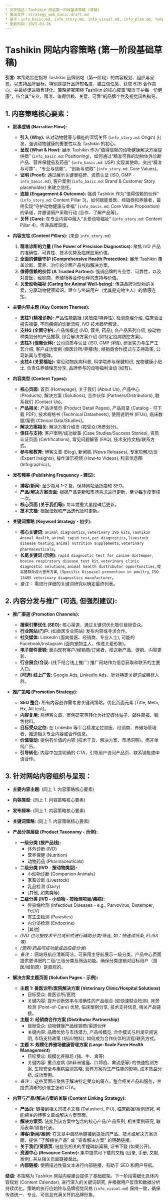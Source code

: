 ```yaml
---
* 文件描述：Tashikin 网站第一阶段基本策略 (草稿)
* 输出文件：strategy_web_basic.draft.md
* 基于：info_basic.md, info_story.md, info_visual.md, info_plan.md, template.strategy_web.md
* 更新时间：2025-03-26
---
```


# Tashikin 网站内容策略 (第一阶段基础草稿)

**引言:**
本策略旨在指导 Tashikin 品牌网站（第一阶段）的内容规划、组织与呈现，以支持品牌目标，特别是提升品牌知名度、建立信任感、获取 B2B 合作意向，并最终促进销售转化。策略紧密围绕 Tashikin 的核心叙事“精准守护每一份健康”，结合其“专业、精准、值得信赖、关爱、可靠”的品牌个性及视觉风格指导。

## 1. 内容策略核心要素：

*   **叙事逻辑 (Narrative Flow):**
    *   **引入 (Why):** 从对动物健康与福祉的深切关怀 (`info_story.md`: Origin) 出发，强调动物健康的重要性以及 Tashikin 的初心。
    *   **呈现 (What & How):** 展示 Tashikin 作为“值得信赖的动物健康解决方案提供商” (`info_basic.md`: Positioning)，如何通过“精准可靠的动物体外诊断产品、营养保健品及药品” (`info_basic.md`: USP) 实现其使命。突出“精准与可靠”、“专业与信赖”、“创新与进取” (`info_story.md`: Core Values)。
    *   **证明 (Proof):** 通过展示关键里程碑、资质认证 (ISO, GMP - `info_basic.md`), 客户案例 (`info_basic.md`: Brand & Customer Story placeholder) 来建立信任。
    *   **连接 (Engagement & Outcome):** 强调 Tashikin 作为“值得信赖的伙伴” (`info_story.md`: Content Pillar 3)，如何赋能兽医、经销商和养殖者，最终实现“守护动物健康与幸福” (`info_basic.md`: Core Value Proposition) 的承诺，并邀请用户采取行动 (合作、了解产品等)。
    *   **关怀 (Care):** 在专业内容中融入“关爱动物福祉” (`info_story.md`: Content Pillar 4)，传递品牌温度。

*   **内容支柱 (Content Pillars):** (来自 `info_story.md`)
    1.  **精准诊断的力量 (The Power of Precision Diagnostics):** 聚焦 IVD 产品的准确性、可靠性、技术优势及临床应用价值。
    2.  **全面的健康守护 (Comprehensive Health Protection):** 展示 Tashikin 覆盖诊断、营养、治疗的全面产品线和解决方案。
    3.  **值得信赖的伙伴 (A Trusted Partner):** 强调品牌的专业性、可靠性，以及对兽医、经销商、养殖场等合作伙伴的支持与价值。
    4.  **关爱动物福祉 (Caring for Animal Well-being):** 传递品牌对动物的关爱，分享动物健康知识，建立与终端用户（尤其是宠物主人）的情感连接。

*   **主要内容主题 (Key Content Themes):**
    *   **支柱1 (精准诊断):** 产品性能数据 (灵敏度/特异性), 检测原理介绍, 临床验证报告摘要, 不同疾病的诊断流程, IVD 技术趋势解读。
    *   **支柱2 (全面守护):** 产品线概述 (IVD, 营养, 药品), 各产品系列介绍, 按动物种类划分的产品推荐, 综合解决方案介绍 (如特定疫病防控方案)。
    *   **支柱3 (信赖伙伴):** 公司资质与认证 (ISO, GMP 详情), 研发实力与生产工艺介绍, 客户成功案例 (兽医诊所/养殖场), 经销商合作模式与支持政策, 公司新闻与里程碑。
    *   **支柱4 (关爱福祉):** 常见动物疾病科普, 科学喂养与保健知识, 宠物健康小贴士, 负责任养殖理念分享, 品牌参与的动物福利活动 (如有)。

*   **内容类型 (Content Types):**
    *   **核心页面:** 首页 (Homepage), 关于我们 (About Us), 产品中心 (Products), 解决方案 (Solutions), 合作伙伴 (Partners/Distributors), 联系我们 (Contact Us)。
    *   **产品相关:** 产品详情页 (Product Detail Pages), 产品目录 (Catalog - 可下载 PDF), 技术规格书 (Technical Datasheets), 使用说明书 (IFUs), 临床数据/案例 (Clinical Data/Studies)。
    *   **解决方案相关:** 解决方案介绍页 (按受众/场景划分)。
    *   **信任与支持:** 客户案例/成功故事 (Case Studies/Success Stories), 资质认证页面 (Certifications), 常见问题解答 (FAQ), 技术支持文档/联系方式。
    *   **参与和教育:** 博客文章 (Blog), 新闻稿 (News Releases), 专家见解/访谈 (Expert Insights), 操作演示视频 (How-to Videos), 科普信息图 (Infographics)。

*   **发布频率 (Publishing Frequency - 建议):**
    *   **博客/新闻:** 至少每月 1-2 篇，保持网站活跃度和 SEO。
    *   **产品/解决方案页面:** 根据产品更新和市场需求进行更新，至少每季度审核一次。
    *   **核心页面 (关于我们等):** 每年或重大里程碑后更新。
    *   **技术文档:** 根据法规和产品迭代及时更新。

*   **关键词策略 (Keyword Strategy - 初步):**
    *   **核心关键词:** `animal diagnostics`, `veterinary IVD kits`, `Tashikin Animal Health`, `animal rapid test`, `pet diagnostics`, `livestock disease testing`, `animal nutrition supplements`, `veterinary pharmaceuticals`。
    *   **长尾关键词 (示例):** `rapid diagnostic test for canine distemper`, `bovine respiratory disease test kit`, `veterinary clinic diagnostic solutions`, `animal health distributor opportunities`, `提高猪群免疫力营养方案`, `[Specific Disease] prevention in poultry`, `ISO 13485 veterinary diagnostics manufacturer`。
    *   *备注：* 需进行详细的关键词研究以确定最终列表。

## 2. 内容分发与推广 (可选, 但强烈建议):

*   **推广渠道 (Promotion Channels):**
    *   **搜索引擎优化 (SEO):** 核心渠道，通过关键词优化吸引目标受众。
    *   **行业网站/门户:** (如兽医专业网站) 发布内容或寻求合作。
    *   **社交媒体:** LinkedIn (面向兽医、经销商、专业人士), 可能的 Facebook/Instagram (面向宠物主人，传递关爱形象)。
    *   **电子邮件营销:** 面向现有客户/经销商/订阅者，推送新产品、促销、内容更新。
    *   **行业展会/会议:** (线下结合线上推广) 推广网站作为信息获取和联系的主要入口。
    *   **(可选) 线上广告:** Google Ads, LinkedIn Ads，针对特定关键词或目标人群。

*   **推广策略 (Promotion Strategy):**
    *   **SEO 整合:** 所有内容创作需考虑关键词策略，优化页面元素 (Title, Meta, Hx, Alt text)。
    *   **内容复用:** 将博客文章、案例研究等转化为社交媒体帖子、邮件简报、销售材料。
    *   **目标受众定位:** 在 LinkedIn 等平台精准定位兽医、经销商、养殖场管理者，推送相关专业内容或合作信息。
    *   **价值驱动:** 提供有价值的内容 (技术干货、解决方案、市场洞察)，而非单纯广告。
    *   **引导转化:** 内容中包含明确的 CTA，引导用户访问产品页、联系销售或申请合作。

## 3. 针对网站内容组织与呈现：

*   **主要内容主题:** (同上 1. 内容策略核心要素)
*   **内容类型:** (同上 1. 内容策略核心要素)
*   **发布频率:** (同上 1. 内容策略核心要素)
*   **关键词策略:** (同上 1. 内容策略核心要素)

*   **产品分类层级 (Product Taxonomy - 示例):**
    *   **一级分类 (按产品线):**
        *   体外诊断 (IVD)
        *   营养保健 (Nutrition)
        *   动物药品 (Pharmaceuticals)
    *   **二级分类 (IVD - 按动物类型):**
        *   小动物诊断 (Companion Animals)
        *   家畜诊断 (Livestock)
        *   乳品检测 (Dairy)
        *   [其他, 如禽类等]
    *   **三级分类 (IVD - 小动物 - 按检测项目/疾病):**
        *   传染病检测 (Infectious Diseases - e.g., Parvovirus, Distemper, FeLV)
        *   寄生虫检测 (Parasites)
        *   内分泌检测 (Endocrine)
        *   [其他]
    *   *(IVD 也可按技术平台或形式进行辅助分类/筛选, 如：快速试纸条, ELISA 等)*
    *   *(营养/药品可按功能或适应症分类)*
    *   *备注：* 网站导航应清晰简洁，可采用主导航展示一级分类，产品中心页面提供更详细的二级/三级分类及筛选功能。确保分类逻辑对目标用户（兽医/经销商）是直观的。

*   **解决方案主题页面 (Solution Pages - 示例):**
    *   **主题 1: 兽医诊所/医院解决方案 (Veterinary Clinic/Hospital Solutions)**
        *   目标受众: 兽医诊所/医院
        *   关键内容: 提升诊断效率与准确性的产品组合 (如快速联合检测), 床旁检测 (Point-of-Care) 优势, 临床案例分享, 技术支持信息, 相关产品链接。
    *   **主题 2: 经销商合作方案 (Distributor Partnership)**
        *   目标受众: 动物健康产品经销商/渠道伙伴
        *   关键内容: 品牌优势与市场潜力, 产品线概览, 合作模式与利润空间说明, 市场支持政策 (培训/物料), 如何成为合作伙伴的流程/联系方式。
    *   **主题 3: 规模化养殖场健康管理方案 (Large-Scale Farm Health Management)**
        *   目标受众: 规模化养殖场 (猪、牛、禽等)
        *   关键内容: 重点疫病 (如非洲猪瘟、口蹄疫、禽流感等) 的快速检测方案, 生物安全与疾病监测策略, 营养方案对生产性能的影响, 成本效益分析, 成功案例。
    *   *备注：* 这些页面应聚焦于解决特定受众的痛点，整合相关产品和服务，并提供清晰的价值主张和 CTA。

*   **内容与产品/解决方案的关联 (Content Linking Strategy):**
    *   **产品页:** 链接到相关的技术文档 (Datasheet, IFU), 临床数据/案例研究, 可能相关的博客文章或解决方案页面。
    *   **解决方案页:** 链接到该方案中包含的核心产品/产品系列, 相关案例研究, 联系表单/销售代表。
    *   **博客/新闻/案例:** 在文章中自然地链接到提及的产品、技术或解决方案页面。提供 "了解相关产品" 或 "查看解决方案" 的明确链接。
    *   **关于我们/资质页:** 链接到相关的里程碑新闻稿, 证书下载 (如果公开)。
    *   **资源中心 (Resource Center):** 集中提供可下载的文档 (目录, 手册, 文献, 案例), 并从相关页面链接至此。
    *   **内部链接:** 使用描述性锚文本进行内部链接，有助于 SEO 和用户导航。

**结语:**
本策略为 Tashikin 网站内容建设提供了基础框架。下一阶段需细化具体内容规划 (Content Calendar), 进行深入的关键词研究, 并根据用户反馈和数据分析持续优化。策略的执行应始终与品牌视觉风格 (`info_visual.md`) 保持一致，确保传递统一、专业、可信且充满关怀的品牌形象。